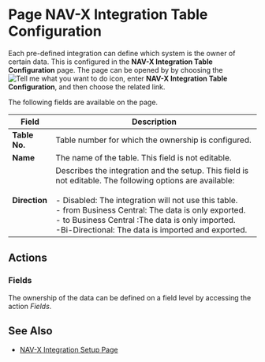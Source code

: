 # Page NAV-X Integration Table Configuration

Each pre-defined integration can define which system is the owner of certain data. This is configured in the **NAV-X Integration Table Configuration** page. The page can be opened by by choosing the ![Tell me what you want to do](/images/magnifying-glass.gif) icon, enter **NAV-X Integration Table Configuration**, and then choose the related link.

The following fields are available on the page.

| Field | Description |
|-|-|
| **Table No.** | Table number for which the ownership is configured. |
| **Name** | The name of the table. This field is not editable. |
| **Direction** | Describes the integration and the setup. This field is not editable. The following options are available:<br><br>- Disabled: The integration will not use this table.<br>- from Business Central: The data is only exported.<br>- to Business Central :The data is only imported.<br>-Bi-Directional: The data is imported and exported. |

## Actions

### Fields

The ownership of the data can be defined on a field level by accessing the action *Fields*.

## See Also

- [NAV-X Integration Setup Page](page-setup.md)

